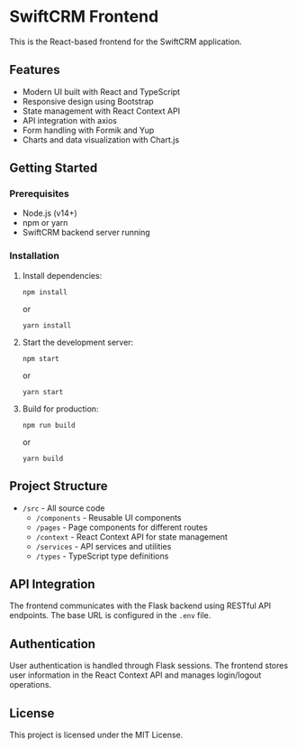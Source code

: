 # SwiftCRM Frontend

This is the React-based frontend for the SwiftCRM application.

## Features

- Modern UI built with React and TypeScript
- Responsive design using Bootstrap
- State management with React Context API
- API integration with axios
- Form handling with Formik and Yup
- Charts and data visualization with Chart.js

## Getting Started

### Prerequisites

- Node.js (v14+)
- npm or yarn
- SwiftCRM backend server running

### Installation

1. Install dependencies:
   ```
   npm install
   ```
   or
   ```
   yarn install
   ```

2. Start the development server:
   ```
   npm start
   ```
   or
   ```
   yarn start
   ```

3. Build for production:
   ```
   npm run build
   ```
   or
   ```
   yarn build
   ```

## Project Structure

- `/src` - All source code
  - `/components` - Reusable UI components
  - `/pages` - Page components for different routes
  - `/context` - React Context API for state management
  - `/services` - API services and utilities
  - `/types` - TypeScript type definitions

## API Integration

The frontend communicates with the Flask backend using RESTful API endpoints. The base URL is configured in the `.env` file.

## Authentication

User authentication is handled through Flask sessions. The frontend stores user information in the React Context API and manages login/logout operations.

## License

This project is licensed under the MIT License. 